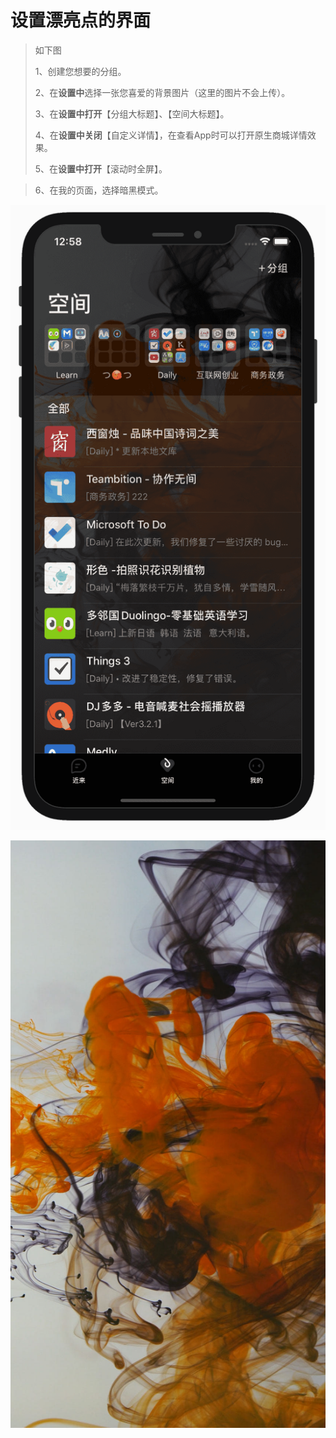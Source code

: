 # 设置漂亮点的界面

> 如下图
>
> 1、创建您想要的分组。
>
> 2、在**设置中**选择一张您喜爱的背景图片（这里的图片不会上传）。
>
> 3、在**设置中打开**【分组大标题】、【空间大标题】。
>
> 4、在**设置中关闭**【自定义详情】，在查看App时可以打开原生商城详情效果。
>
> 5、在**设置中打开**【滚动时全屏】。

> 6、在我的页面，选择暗黑模式。

![](../.gitbook/assets/11-2.png)

![&#x793A;&#x4F8B;&#x80CC;&#x666F;&#x56FE;](../.gitbook/assets/bg.jpeg)

